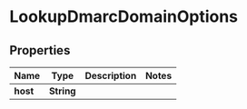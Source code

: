 

# LookupDmarcDomainOptions


## Properties

| Name | Type | Description | Notes |
|------------ | ------------- | ------------- | -------------|
|**host** | **String** |  |  |



